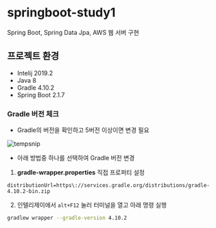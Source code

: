 # springboot-study1
Spring Boot, Spring Data Jpa, AWS 웹 서버 구현

## 프로젝트 환경 
- Intelij 2019.2
- Java 8
- Gradle 4.10.2
- Spring Boot 2.1.7

### Gradle 버전 체크
- Gradle의 버전을 확인하고 5버전 이상이면 변경 필요


![tempsnip](https://user-images.githubusercontent.com/93722435/177921216-a361fb1a-923f-436d-b752-97683eff5862.png)


- 아래 방법중 하나를 선택하여 Gradle 버전 변경

1. **gradle-wrapper.properties** 직접 프로퍼티 설정
```
distributionUrl=https\://services.gradle.org/distributions/gradle-4.10.2-bin.zip
```

2. 인텔리제이에서 ```alt+F12``` 눌러 터미널을 열고 아래 명령 실행
```bash
gradlew wrapper --gradle-version 4.10.2
```
